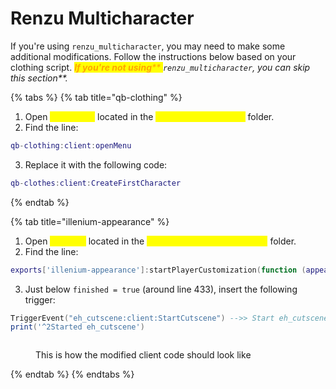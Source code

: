 # Renzu Multicharacter

If you're using `renzu_multicharacter`, you may need to make some additional modifications. Follow the instructions below based on your clothing script. _<mark style="color:orange;">**If you're not using**</mark><mark style="color:orange;">** **</mark><mark style="color:orange;">**`renzu_multicharacter`**</mark><mark style="color:orange;">**, you can skip this section**</mark>._

{% tabs %}
{% tab title="qb-clothing" %}
1. Open <mark style="color:yellow;">`config.lua`</mark> located in the <mark style="color:yellow;">`renzu_multicharacter`</mark> folder.
2. Find the line:

```lua
qb-clothing:client:openMenu
```

3. Replace it with the following code:

```lua
qb-clothes:client:CreateFirstCharacter
```
{% endtab %}

{% tab title="illenium-appearance" %}
1. Open <mark style="color:yellow;">`main.lua`</mark> located in the <mark style="color:yellow;">`renzu_multicharacter/client`</mark> folder.
2. Find the line:

```lua
exports['illenium-appearance']:startPlayerCustomization(function (appearance)
```

3. Just below `finished = true` (around line 433), insert the following trigger:

```lua
TriggerEvent("eh_cutscene:client:StartCutscene") -->> Start eh_cutscene
print('^2Started eh_cutscene')
```

<figure><img src="https://media.discordapp.net/attachments/1089526991348314113/1151920912313098331/image.png" alt=""><figcaption><p>This is how the modified client code should look like</p></figcaption></figure>
{% endtab %}
{% endtabs %}
